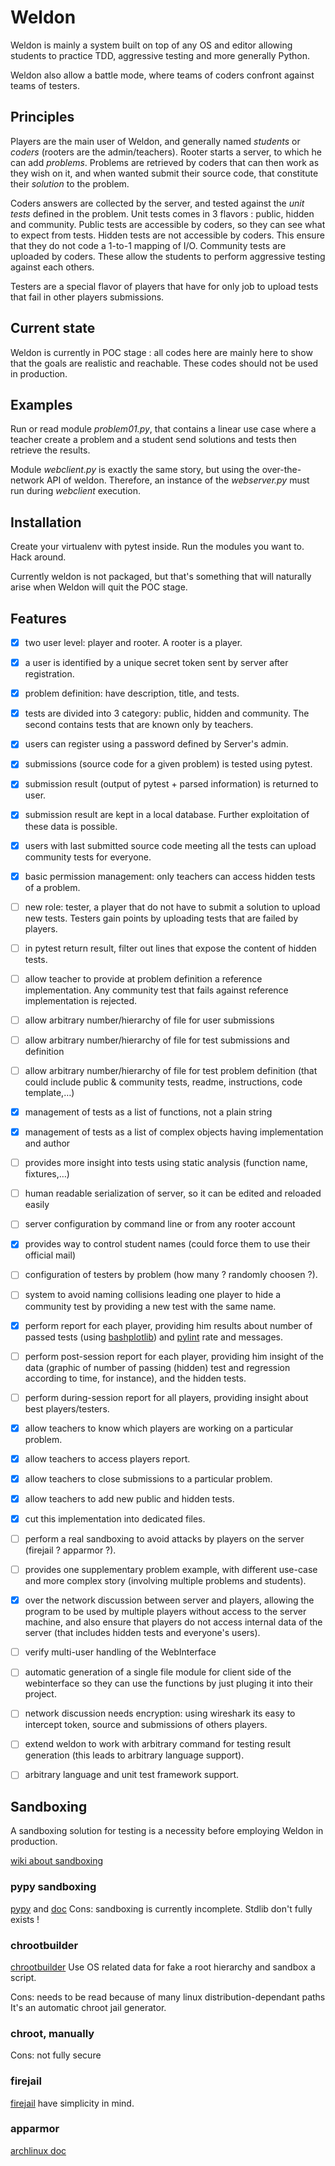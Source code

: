 # Weldon
Weldon is mainly a system built on top of any OS and editor allowing students to practice TDD,
aggressive testing and more generally Python.

Weldon also allow a battle mode, where teams of coders confront against teams of testers.


## Principles
Players are the main user of Weldon, and generally named *students* or *coders* (rooters are the admin/teachers).
Rooter starts a server, to which he can add *problems*.
Problems are retrieved by coders that can then work as they wish on it,
and when wanted submit their source code, that constitute their *solution* to the problem.

Coders answers are collected by the server, and tested against the *unit tests* defined in the problem.
Unit tests comes in 3 flavors : public, hidden and community.
Public tests are accessible by coders, so they can see what to expect from tests.
Hidden tests are not accessible by coders. This ensure that they do not code a 1-to-1 mapping of I/O.
Community tests are uploaded by coders. These allow the students to perform aggressive testing against each others.

Testers are a special flavor of players that have for only job to upload tests that fail in other players submissions.



## Current state
Weldon is currently in POC stage : all codes here are mainly
here to show that the goals are realistic and reachable.
These codes should not be used in production.



## Examples
Run or read module *problem01.py*, that contains a linear use case where a teacher create a problem
and a student send solutions and tests then retrieve the results.

Module *webclient.py* is exactly the same story, but using the over-the-network API of weldon.
Therefore, an instance of the *webserver.py* must run during *webclient* execution.



## Installation
Create your virtualenv with pytest inside. Run the modules you want to. Hack around.

Currently weldon is not packaged, but that's something
that will naturally arise when Weldon will quit the POC stage.


## Features
- [x] two user level: player and rooter. A rooter is a player.
- [x] a user is identified by a unique secret token sent by server after registration.
- [x] problem definition: have description, title, and tests.
- [x] tests are divided into 3 category: public, hidden and community. The second contains tests that are known only by teachers.
- [x] users can register using a password defined by Server's admin.
- [x] submissions (source code for a given problem) is tested using pytest.
- [x] submission result (output of pytest + parsed information) is returned to user.
- [x] submission result are kept in a local database. Further exploitation of these data is possible.
- [x] users with last submitted source code meeting all the tests can upload community tests for everyone.
- [x] basic permission management: only teachers can access hidden tests of a problem.
- [ ] new role: tester, a player that do not have to submit a solution to upload new tests. Testers gain points by uploading tests that are failed by players.
- [ ] in pytest return result, filter out lines that expose the content of hidden tests.
- [ ] allow teacher to provide at problem definition a reference implementation. Any community test that fails against reference implementation is rejected.
- [ ] allow arbitrary number/hierarchy of file for user submissions
- [ ] allow arbitrary number/hierarchy of file for test submissions and definition
- [ ] allow arbitrary number/hierarchy of file for test problem definition (that could include public & community tests, readme, instructions, code template,…)
- [x] management of tests as a list of functions, not a plain string
- [x] management of tests as a list of complex objects having implementation and author
- [ ] provides more insight into tests using static analysis (function name, fixtures,…)
- [ ] human readable serialization of server, so it can be edited and reloaded easily
- [ ] server configuration by command line or from any rooter account
- [x] provides way to control student names (could force them to use their official mail)
- [ ] configuration of testers by problem (how many ? randomly choosen ?).
- [ ] system to avoid naming collisions leading one player to hide a community test by providing a new test with the same name.
- [x] perform report for each player, providing him results about number of passed tests (using [bashplotlib](https://github.com/glamp/bashplotlib)) and [pylint](https://pylint.org) rate and messages.
- [ ] perform post-session report for each player, providing him insight of the data (graphic of number of passing (hidden) test and regression according to time, for instance), and the hidden tests.
- [ ] perform during-session report for all players, providing insight about best players/testers.
- [x] allow teachers to know which players are working on a particular problem.
- [x] allow teachers to access players report.
- [x] allow teachers to close submissions to a particular problem.
- [x] allow teachers to add new public and hidden tests.
- [x] cut this implementation into dedicated files.
- [ ] perform a real sandboxing to avoid attacks by players on the server (firejail ? apparmor ?).
- [ ] provides one supplementary problem example, with different use-case and more complex story (involving multiple problems and students).
- [x] over the network discussion between server and players, allowing the program to be used by multiple players without access to the server machine, and also ensure that players do not access internal data of the server (that includes hidden tests and everyone's users).
- [ ] verify multi-user handling of the WebInterface
- [ ] automatic generation of a single file module for client side of the webinterface so they can use the functions by just pluging it into their project.
- [ ] network discussion needs encryption: using wireshark its easy to intercept token, source and submissions of others players.
- [ ] extend weldon to work with arbitrary command for testing result generation (this leads to arbitrary language support).
- [ ] arbitrary language and unit test framework support.



## Sandboxing
A sandboxing solution for testing is a necessity before employing Weldon in production.


[wiki about sandboxing](https://wiki.python.org/moin/SandboxedPython)

### pypy sandboxing
[pypy](http://pypy.org/features.html) and [doc](http://pypy.readthedocs.io/en/latest/sandbox.html)
Cons: sandboxing is currently incomplete. Stdlib don't fully exists !

### chrootbuilder
[chrootbuilder](http://www.wiredyne.com/software/chrootbuilder.html)
Use OS related data for fake a root hierarchy and sandbox a script.

Cons: needs to be read because of many linux distribution-dependant paths
It's an automatic chroot jail generator.

### chroot, manually
Cons: not fully secure

### firejail
[firejail](https://firejail.wordpress.com/) have simplicity in mind.

### apparmor
[archlinux doc](https://wiki.archlinux.org/index.php/AppArmor)
